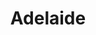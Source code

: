 ---
title: Adelaide
crosslinks:
- australia
- autotldr
- BneStrong
- auslaw
- PlasticSurgery
- AskReddit
- rally
- illuminaticonfirmed
- WeAreTheMusicMakers
- AustralianPlantSwap
- Futurology
- livven
- StandUpComedy
- meteorology
- ausents
- geocaching
- islam
- vegancirclejerk
- The_Donald
- UnresolvedMysteries
---